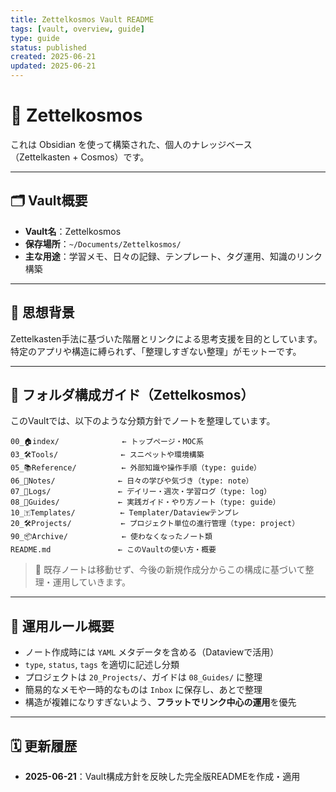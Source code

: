 ```yaml
---
title: Zettelkosmos Vault README
tags: [vault, overview, guide]
type: guide
status: published
created: 2025-06-21
updated: 2025-06-21
---
```


# 📘 Zettelkosmos

これは Obsidian を使って構築された、個人のナレッジベース  
（Zettelkasten + Cosmos）です。

---

## 🗂️ Vault概要

- **Vault名**：Zettelkosmos  
- **保存場所**：`~/Documents/Zettelkosmos/`  
- **主な用途**：学習メモ、日々の記録、テンプレート、タグ運用、知識のリンク構築

---

## 🧠 思想背景

Zettelkasten手法に基づいた階層とリンクによる思考支援を目的としています。  
特定のアプリや構造に縛られず、「整理しすぎない整理」がモットーです。

---

## 📁 フォルダ構成ガイド（Zettelkosmos）

このVaultでは、以下のような分類方針でノートを整理しています。

```
00_🏠index/              ← トップページ・MOC系
03_🛠Tools/              ← スニペットや環境構築
05_📚Reference/          ← 外部知識や操作手順（type: guide）
06_🧠Notes/              ← 日々の学びや気づき（type: note）
07_📓Logs/               ← デイリー・週次・学習ログ（type: log）
08_🧩Guides/             ← 実践ガイド・やり方ノート（type: guide）
10_🇹Templates/          ← Templater/Dataviewテンプレ
20_🛠Projects/           ← プロジェクト単位の進行管理（type: project）
90_📦Archive/            ← 使わなくなったノート類
README.md               ← このVaultの使い方・概要
```

> 📌 既存ノートは移動せず、今後の新規作成分からこの構成に基づいて整理・運用していきます。

---

## 🔧 運用ルール概要

- ノート作成時には `YAML` メタデータを含める（Dataviewで活用）
- `type`, `status`, `tags` を適切に記述し分類
- プロジェクトは `20_Projects/`、ガイドは `08_Guides/` に整理
- 簡易的なメモや一時的なものは `Inbox` に保存し、あとで整理
- 構造が複雑になりすぎないよう、**フラットでリンク中心の運用**を優先

---

## 🗓️ 更新履歴

- **2025-06-21**：Vault構成方針を反映した完全版READMEを作成・適用

